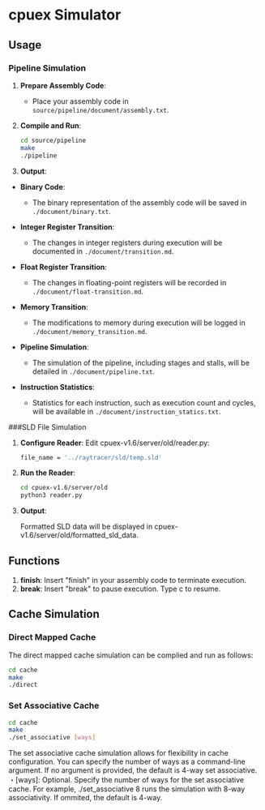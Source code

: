 # cpuex Simulator

## Usage

### Pipeline Simulation

1. **Prepare Assembly Code**:
   - Place your assembly code in `source/pipeline/document/assembly.txt`.

2. **Compile and Run**:
   ```bash
   cd source/pipeline
   make
   ./pipeline

3. **Output**:

- **Binary Code**:
  - The binary representation of the assembly code will be saved in `./document/binary.txt`.

- **Integer Register Transition**:
  - The changes in integer registers during execution will be documented in `./document/transition.md`.

- **Float Register Transition**:
  - The changes in floating-point registers will be recorded in `./document/float-transition.md`.

- **Memory Transition**:
  - The modifications to memory during execution will be logged in `./document/memory_transition.md`.

- **Pipeline Simulation**:
  - The simulation of the pipeline, including stages and stalls, will be detailed in `./document/pipeline.txt`.

- **Instruction Statistics**:
  - Statistics for each instruction, such as execution count and cycles, will be available in `./document/instruction_statics.txt`.



###SLD File Simulation

1. **Configure Reader**:
    Edit cpuex-v1.6/server/old/reader.py:
    ```bash
    file_name = '../raytracer/sld/temp.sld'

2. **Run the Reader**:
    ```bash
    cd cpuex-v1.6/server/old
    python3 reader.py

3. **Output**:

    Formatted SLD data will be displayed in cpuex-v1.6/server/old/formatted_sld_data.

## Functions

1. **finish**:
 Insert "finish" in your assembly code to terminate execution.
2. **break**:
 Insert "break" to pause execution. Type c to resume.

## Cache Simulation
  ### Direct Mapped Cache
  The direct mapped cache simulation can be complied and run as follows:
  ```bash
  cd cache
  make
  ./direct
  ```

  ### Set Associative Cache
  ```bash
  cd cache
  make
  ./set_associative [ways]
  ```
  The set associative cache simulation allows for flexibility in cache configuration. You can specify the number of ways as a command-line argument. If no argument is provided, the default is 4-way set associative.
  ・[ways]: Optional. Specify the number of ways for the set associative cache. For example, ./set_associative 8 runs the simulation with 8-way associativity. If ommited, the default is 4-way.
